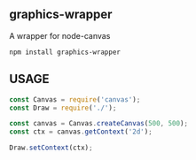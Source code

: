 ﻿## graphics-wrapper

A wrapper for node-canvas

``npm install graphics-wrapper``

## USAGE

```js
const Canvas = require('canvas');
const Draw = require('./');

const canvas = Canvas.createCanvas(500, 500);
const ctx = canvas.getContext('2d');

Draw.setContext(ctx);
```